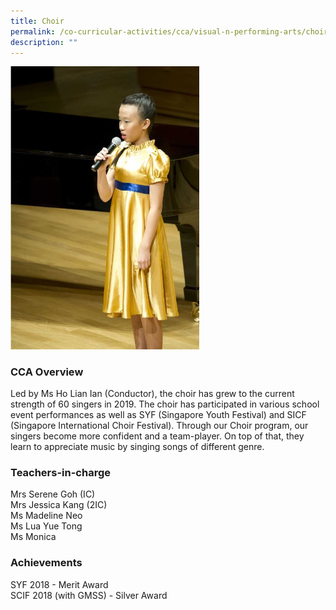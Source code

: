 ```yaml
---
title: Choir
permalink: /co-curricular-activities/cca/visual-n-performing-arts/choir/
description: ""
---
```

<img src="/images/Capture2.jpg" 
    style="width:60%">

### CCA Overview

Led by Ms Ho Lian Ian (Conductor), the choir has grew to the current strength of 60 singers in 2019. The choir has participated in various school event performances as well as SYF (Singapore Youth Festival) and SICF (Singapore International Choir Festival). Through our Choir program, our singers become more confident and a team-player. On top of that, they learn to appreciate music by singing songs of different genre. 

### Teachers-in-charge

Mrs Serene Goh (IC) <br>
Mrs Jessica Kang (2IC) <br>
Ms Madeline Neo <br>
Ms Lua Yue Tong <br>
Ms Monica  

### Achievements

SYF 2018 - Merit Award <br>
SCIF 2018 (with GMSS) - Silver Award